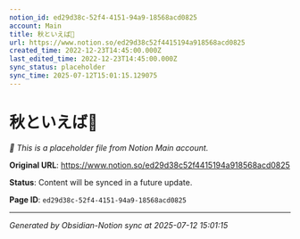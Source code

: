 ```yaml
---
notion_id: ed29d38c-52f4-4151-94a9-18568acd0825
account: Main
title: 秋といえば🍠
url: https://www.notion.so/ed29d38c52f4415194a918568acd0825
created_time: 2022-12-23T14:45:00.000Z
last_edited_time: 2022-12-23T14:45:00.000Z
sync_status: placeholder
sync_time: 2025-07-12T15:01:15.129075
---
```


# 秋といえば🍠

*🔄 This is a placeholder file from Notion Main account.*

**Original URL**: https://www.notion.so/ed29d38c52f4415194a918568acd0825

**Status**: Content will be synced in a future update.

**Page ID**: `ed29d38c-52f4-4151-94a9-18568acd0825`

---

*Generated by Obsidian-Notion sync at 2025-07-12 15:01:15*
